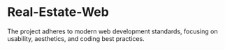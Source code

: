 # Real-Estate-Web
The project adheres to modern web development standards, focusing on usability, aesthetics, and coding best practices.
